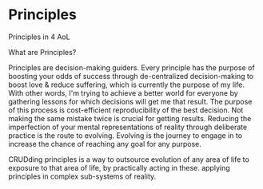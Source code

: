 # Principles
Principles in 4 AoL

What are Principles? 

  Principles are decision-making guiders. 
  Every principle has the purpose of boosting your odds of success through de-centralized decision-making to boost love & reduce suffering, which is currently the purpose of my life. 
  With other words, I'm trying to achieve a better world for everyone by gathering lessons for which decisions will get me that result.
  The purpose of this process is cost-efficient reproducibility of the best decision. Not making the same mistake twice is crucial for getting results. 
  Reducing the imperfection of your mental representations of reality through deliberate practice is the route to evolving.
  Evolving is the journey to engage in to increase the chance of reaching any goal for any purpose. 

  CRUDding principles is a way to outsource evolution of any area of life to exposure to that area of life, by practically acting in these. applying principles in complex sub-systems of reality.
